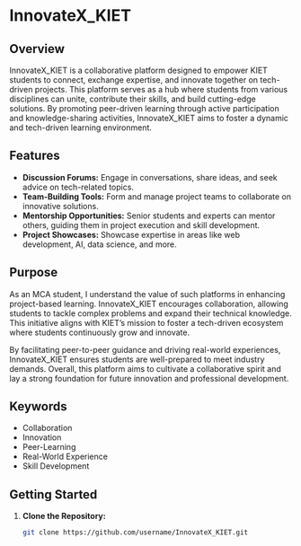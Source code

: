 # InnovateX_KIET

## Overview
InnovateX_KIET is a collaborative platform designed to empower KIET students to connect, exchange expertise, and innovate together on tech-driven projects. This platform serves as a hub where students from various disciplines can unite, contribute their skills, and build cutting-edge solutions. By promoting peer-driven learning through active participation and knowledge-sharing activities, InnovateX_KIET aims to foster a dynamic and tech-driven learning environment.

## Features
- **Discussion Forums:** Engage in conversations, share ideas, and seek advice on tech-related topics.
- **Team-Building Tools:** Form and manage project teams to collaborate on innovative solutions.
- **Mentorship Opportunities:** Senior students and experts can mentor others, guiding them in project execution and skill development.
- **Project Showcases:** Showcase expertise in areas like web development, AI, data science, and more.

## Purpose
As an MCA student, I understand the value of such platforms in enhancing project-based learning. InnovateX_KIET encourages collaboration, allowing students to tackle complex problems and expand their technical knowledge. This initiative aligns with KIET’s mission to foster a tech-driven ecosystem where students continuously grow and innovate.

By facilitating peer-to-peer guidance and driving real-world experiences, InnovateX_KIET ensures students are well-prepared to meet industry demands. Overall, this platform aims to cultivate a collaborative spirit and lay a strong foundation for future innovation and professional development.

## Keywords
- Collaboration
- Innovation
- Peer-Learning
- Real-World Experience
- Skill Development

## Getting Started
1. **Clone the Repository:**
   ```bash
   git clone https://github.com/username/InnovateX_KIET.git
